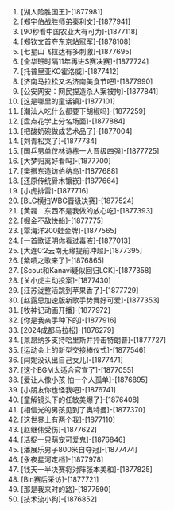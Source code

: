 
1. [湖人险胜国王]-[1877981]
1. [郑宇伯战胜师弟秦利文]-[1877941]
1. [90秒看中国农业大有可为]-[1877118]
1. [郑钦文首夺东京站冠军]-[1878108]
1. [七星山飞拉达有多刺激]-[1877695]
1. [全华班时隔11年再进S赛决赛]-[1877724]
1. [托普里亚KO霍洛威]-[1877412]
1. [济南马拉松又名济南美食节吧]-[1877990]
1. [公安网安：网民捏造杀人案被拘]-[1877841]
1. [这是哪里的童话镇]-[1877101]
1. [潮汕人吃什么都要下胡椒吗]-[1877259]
1. [盘点花学上分名场面]-[1877884]
1. [把酸奶碗做成艺术品了]-[1877004]
1. [刘青松哭了]-[1877734]
1. [国乒男单仅林诗栋一人晋级四强]-[1877725]
1. [大梦归离好看吗]-[1877700]
1. [樊振东造访伯纳乌]-[1877688]
1. [还原传统骨木镶嵌]-[1877664]
1. [小虎排雷]-[1877716]
1. [BLG横扫WBG晋级决赛]-[1877524]
1. [黄磊：东西不是我做的放心吃]-[1877393]
1. [掘金不敌快船]-[1877775]
1. [覃海洋200蛙金牌]-[1877565]
1. [一首歌证明你看过毒液]-[1877013]
1. [大连0:2云南无缘提前冲超]-[1877395]
1. [紫啧之歌来了]-[1876865]
1. [Scout和Kanavi疑似回归LCK]-[1877358]
1. [关小虎主动投案]-[1877430]
1. [汪苏泷整活跳到苹果香了]-[1877729]
1. [赵露思加速版新歌手势舞好可爱]-[1877353]
1. [牧神记动画开播]-[1877972]
1. [你是我亲手种下的]-[1877916]
1. [2024成都马拉松]-[1876279]
1. [莱昂纳多支持哈里斯并抨击特朗普]-[1877727]
1. [运动会上的新型交接棒仪式]-[1877546]
1. [闫妮没认出自己女儿]-[1877471]
1. [这个BGM太适合官宣了]-[1877055]
1. [爱让人像小孩 怕一个人孤单]-[1876895]
1. [小朋友你也怪我吧]-[1876741]
1. [童解镜头下的任敏美爆了]-[1876408]
1. [相信光的男孩见到了奥特曼]-[1877370]
1. [这世界上有两个我]-[1877110]
1. [赵继伟受伤]-[1877622]
1. [活捉一只萌宠可爱鬼]-[1876846]
1. [潘展乐男子800米自夺冠]-[1877474]
1. [永夜星河定档]-[1877978]
1. [钱天一半决赛将对阵张本美和]-[1877825]
1. [Bin赛后采访]-[1877721]
1. [那是我来时的路]-[1877590]
1. [技术流小狗]-[1876852]